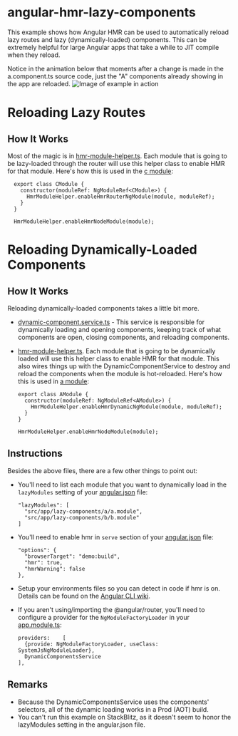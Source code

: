 # angular-hmr-lazy-components
This example shows how Angular HMR can be used to automatically reload lazy routes and lazy (dynamically-loaded) components. This can be extremely helpful for large Angular apps that take a while to JIT compile when they reload.

Notice in the animation below that moments after a change is made in the a.component.ts source code, just the "A" components already showing in the app are reloaded. 
![Image of example in action](https://github.com/wags1999/angular-hmr-lazy-components/blob/master/img/example.gif)

# Reloading Lazy Routes

## How It Works
Most of the magic is in [hmr-module-helper.ts](https://github.com/wags1999/angular-hmr-lazy-components/blob/master/src/app/hmr-module-helper.ts). Each module that is going to be lazy-loaded through the router will use this helper class to enable HMR for that module.  Here's how this is used in the [c module](https://github.com/wags1999/angular-hmr-lazy-components/blob/master/src/app/lazy-routes/c/c.module.ts):
 
      export class CModule {
        constructor(moduleRef: NgModuleRef<CModule>) {
          HmrModuleHelper.enableHmrRouterNgModule(module, moduleRef);
        }
      }
      
      HmrModuleHelper.enableHmrNodeModule(module);
 
# Reloading Dynamically-Loaded Components
 
## How It Works
Reloading dynamically-loaded components takes a little bit more.
* [dynamic-component.service.ts](https://github.com/wags1999/angular-hmr-lazy-components/blob/master/src/app/dynamic-components.service.ts) - This service is responsible for dynamically loading and opening components, keeping track of what components are open, closing components, and reloading components.
* [hmr-module-helper.ts](https://github.com/wags1999/angular-hmr-lazy-components/blob/master/src/app/hmr-module-helper.ts). Each module that is going to be dynamically loaded will use this helper class to enable HMR for that module.  This also wires things up with the DynamicComponentService to destroy and reload the components when the module is hot-reloaded. Here's how this is used in [a module](https://github.com/wags1999/angular-hmr-lazy-components/blob/master/src/app/lazy-components/a/a.module.ts):
 
      export class AModule {
        constructor(moduleRef: NgModuleRef<AModule>) {
          HmrModuleHelper.enableHmrDynamicNgModule(module, moduleRef);
        }
      }
      
      HmrModuleHelper.enableHmrNodeModule(module); 
 
## Instructions
Besides the above files, there are a few other things to point out:
* You'll need to list each module that you want to dynamically load in the `lazyModules` setting of your [angular.json](https://github.com/wags1999/angular-hmr-lazy-components/blob/master/angular.json) file:
 
      "lazyModules": [
        "src/app/lazy-components/a/a.module",
        "src/app/lazy-components/b/b.module"
      ]

* You'll need to enable hmr in `serve` section of your [angular.json](https://github.com/wags1999/angular-hmr-lazy-components/blob/master/angular.json) file:

      "options": {
        "browserTarget": "demo:build",
        "hmr": true,
        "hmrWarning": false
      },
 
* Setup your environments files so you can detect in code if hmr is on.  Details can be found on the [Angular CLI wiki](https://github.com/angular/angular-cli/wiki/stories-configure-hmr#add-environment-for-hmr).
* If you aren't using/importing the @angular/router, you'll need to configure a provider for the `NgModuleFactoryLoader` in your [app.module.ts](https://github.com/wags1999/angular-hmr-lazy-components/blob/master/src/app/app.module.ts):

      providers:    [
        {provide: NgModuleFactoryLoader, useClass: SystemJsNgModuleLoader},
        DynamicComponentsService
      ],

## Remarks
* Because the DynamicComponentsService uses the components' selectors, all of the dynamic loading works in a Prod (AOT) build.
* You can't run this example on StackBlitz, as it doesn't seem to honor the lazyModules setting in the angular.json file.
